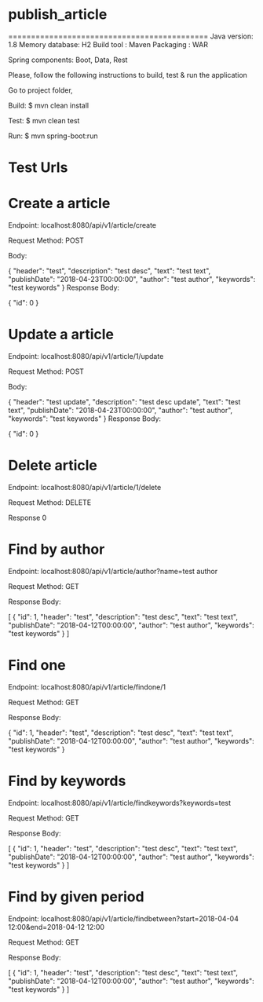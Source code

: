 # publish_article
============================================
Java version: 1.8
Memory database: H2
Build tool : Maven
Packaging : WAR

Spring components:
Boot, Data, Rest

Please, follow the following instructions to build, test & run the application 

Go to project folder,

Build:
$ mvn clean install

Test: 
$ mvn clean test

Run:
$ mvn spring-boot:run


Test Urls
==================================

Create a article
================
Endpoint: localhost:8080/api/v1/article/create

Request
Method: POST

Body:

 {
        "header": "test",
        "description": "test desc",
        "text": "test text",
        "publishDate": "2018-04-23T00:00:00",
        "author": "test author",
        "keywords": "test keywords"
  }
Response
Body:

{
  "id": 0
}

Update a article
================
Endpoint: localhost:8080/api/v1/article/1/update

Request
Method: POST

Body:

 {
        "header": "test update",
        "description": "test desc update",
        "text": "test text",
        "publishDate": "2018-04-23T00:00:00",
        "author": "test author",
        "keywords": "test keywords"
  }
Response
Body:

{
  "id": 0
}

Delete article
===============
Endpoint: localhost:8080/api/v1/article/1/delete

Request
Method: DELETE

Response
0

Find by author
=====================
Endpoint: localhost:8080/api/v1/article/author?name=test author

Request
Method: GET

Response
Body:

[
    {
        "id": 1,
        "header": "test",
        "description": "test desc",
        "text": "test text",
        "publishDate": "2018-04-12T00:00:00",
        "author": "test author",
        "keywords": "test keywords"
    }
]

Find one
=====================
Endpoint: localhost:8080/api/v1/article/findone/1

Request
Method: GET

Response
Body:

{
        "id": 1,
        "header": "test",
        "description": "test desc",
        "text": "test text",
        "publishDate": "2018-04-12T00:00:00",
        "author": "test author",
        "keywords": "test keywords"
 }

Find by keywords
=====================
Endpoint: localhost:8080/api/v1/article/findkeywords?keywords=test

Request
Method: GET

Response
Body:

[
    {
        "id": 1,
        "header": "test",
        "description": "test desc",
        "text": "test text",
        "publishDate": "2018-04-12T00:00:00",
        "author": "test author",
        "keywords": "test keywords"
    }
]

Find by given period
=====================
Endpoint: localhost:8080/api/v1/article/findbetween?start=2018-04-04 12:00&end=2018-04-12 12:00

Request
Method: GET

Response
Body:

[
    {
        "id": 1,
        "header": "test",
        "description": "test desc",
        "text": "test text",
        "publishDate": "2018-04-12T00:00:00",
        "author": "test author",
        "keywords": "test keywords"
    }
]



